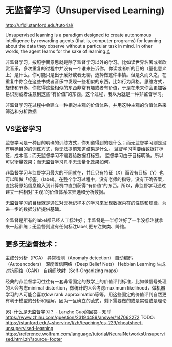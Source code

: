 

<!--
 * @version:
 * @Author:  StevenJokess https://github.com/StevenJokess
 * @Date: 2020-10-05 22:06:11
 * @LastEditors:  StevenJokess https://github.com/StevenJokess
 * @LastEditTime: 2020-12-27 16:35:43
 * @Description:
 * @TODO::
 * @Reference:
-->

# 无监督学习（Unsupervised Learning)


http://ufldl.stanford.edu/tutorial/

Unsupervised learning is a paradigm designed to create autonomous intelligence by rewarding agents (that is, computer programs) for learning about the data they observe without a particular task in mind. In other words, the agent learns for the sake of learning.[4]

非监督学习，按照字面意思就是除了监督学习以外的学习。比如读世界名著或者欣赏音乐，多次重复的过程中并没有一个谁来告诉你，你读或者听的目的（量化意义上）是什么。你可能只是出于爱好或者无聊，选择做这件事情。但是久而久之，在重复中你会在这些书或者音乐中发现一些相似的东西，比如行为风格，思维方式，旋律和节奏，你觉得这些相似的东西非常有趣或者有价值，于是在未来你会更加容易识别或者注意到这些“有价值”的东西。这个过程，我以为就是一种非监督学习。

非监督学习在过程中会建立一种相对主观的价值体系，并用这种主观的价值体系来筛选和分析数据


## VS监督学习

监督学习是一种目的明确的训练方式，你知道得到的是什么；而无监督学习则是没有明确目的的训练方式，你无法提前知道结果是什么。
监督学习需要给数据打标签，成本高；而无监督学习不需要给数据打标签。
监督学习由于目标明确，所以可以衡量效果；而无监督学习几乎无法量化效果如何。

非监督学习与监督学习最大的不同就在，并且只有特征（X）而没有目标（Y）也可以叫做「标签」(label)。在整个学习过程中，没有老师的指导，没有正确答案，直接将原始信息输入到计算机中直到获得“有价值”的东西。所以，非监督学习通过建立一种相对“主观”的价值体系来筛选和分析数据。

无监督学习的目标就是通过对无标记样本的学习来发现数据内在的性质和规律，为进一步的数据分析提供基础。

全监督是所有的label都已经人工标注好；半监督是一半标注好了一半没标注就拿来一起训练；无监督则没有任何标注label,更专注聚类、降维。
## 更多无监督技术：

主成分分析（PCA）
异常检测（Anomaly detection）
自动编码（Autoencoders）
深度置信网络（Deep Belief Nets）
Hebbian Learning
生成对抗网络（GAN）
自组织映射（Self-Organizing maps）

经典的非监督学习往往有一套非常固定的数学上的价值评判标准，比如做信号处理的人会考虑minimal distortion，做统计的人会考虑maximum likelihood，做机器学习的人可能会喜欢low rank approximation等等。用这些固定的价值评判自然更有利于模型的分析和理解，因为一旦确立的范式，剩下需要做的或是实验或是理论

[2]: https://easyai.tech/ai-definition/unsupervised-learning/
[3]: https://easyai.tech/blog/unsupervised-learning-with-python/
[4]: https://deepmind.com/blog/article/unsupervised-learning
[5]: https://www.zhihu.com/question/23194489
[6]: 什么是无监督学习？ - Lanzhe Guo的回答 - 知乎 https://www.zhihu.com/question/23194489/answer/147062272
TODO:
https://stanford.edu/~shervine/l/zh/teaching/cs-229/cheatsheet-unsupervised-learning
https://reference.wolfram.com/language/tutorial/NeuralNetworksUnsupervised.html.zh?source=footer
